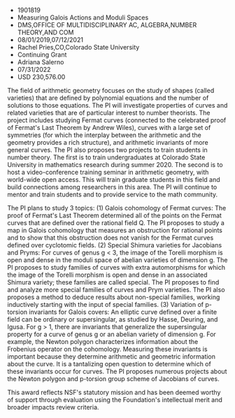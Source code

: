 
* 1901819
* Measuring Galois Actions and Moduli Spaces
* DMS,OFFICE OF MULTIDISCIPLINARY AC, ALGEBRA,NUMBER THEORY,AND COM
* 08/01/2019,07/12/2021
* Rachel Pries,CO,Colorado State University
* Continuing Grant
* Adriana Salerno
* 07/31/2022
* USD 230,576.00

The field of arithmetic geometry focuses on the study of shapes (called
varieties) that are defined by polynomial equations and the number of solutions
to those equations. The PI will investigate properties of curves and related
varieties that are of particular interest to number theorists. The project
includes studying Fermat curves (connected to the celebrated proof of Fermat's
Last Theorem by Andrew Wiles), curves with a large set of symmetries (for which
the interplay between the arithmetic and the geometry provides a rich
structure), and arithmetic invariants of more general curves. The PI also
proposes two projects to train students in number theory. The first is to train
undergraduates at Colorado State University in mathematics research during
summer 2020. The second is to host a video-conference training seminar in
arithmetic geometry, with world-wide open access. This will train graduate
students in this field and build connections among researchers in this area. The
PI will continue to mentor and train students and to provide service to the math
community.

The PI plans to study 3 topics: (1) Galois cohomology of Fermat curves: The
proof of Fermat's Last Theorem determined all of the points on the Fermat curves
that are defined over the rational field Q. The PI proposes to study a map in
Galois cohomology that measures an obstruction for rational points and to show
that this obstruction does not vanish for the Fermat curves defined over
cyclotomic fields. (2) Special Shimura varieties for Jacobians and Pryms: For
curves of genus g < 3, the image of the Torelli morphism is open and dense in
the moduli space of abelian varieties of dimension g. The PI proposes to study
families of curves with extra automorphisms for which the image of the Torelli
morphism is open and dense in an associated Shimura variety; these families are
called special. The PI proposes to find and analyze more special families of
curves and Prym varieties. The PI also proposes a method to deduce results about
non-special families, working inductively starting with the input of special
families. (3) Variation of p-torsion invariants for Galois covers: An elliptic
curve defined over a finite field can be ordinary or supersingular, as studied
by Hasse, Deuring, and Igusa. For g > 1, there are invariants that generalize
the supersingular property for a curve of genus g or an abelian variety of
dimension g. For example, the Newton polygon characterizes information about the
Frobenius operator on the cohomology. Measuring these invariants is important
because they determine arithmetic and geometric information about the curve. It
is a tantalizing open question to determine which of these invariants occur for
curves. The PI proposes numerous projects about the Newton polygon and p-torsion
group scheme of Jacobians of curves.

This award reflects NSF's statutory mission and has been deemed worthy of
support through evaluation using the Foundation's intellectual merit and broader
impacts review criteria.
